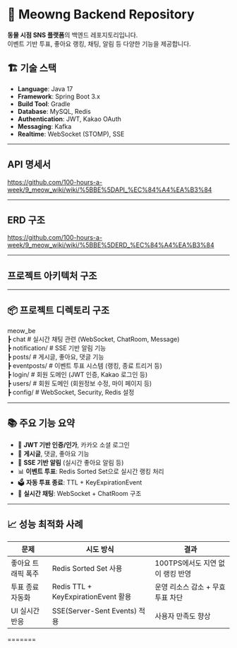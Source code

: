 # 🐾 Meowng Backend Repository

**동물 시점 SNS 플랫폼**의 백엔드 레포지토리입니다.  
이벤트 기반 투표, 좋아요 랭킹, 채팅, 알림 등 다양한 기능을 제공합니다.

## 🏗️ 기술 스택

- **Language**: Java 17
- **Framework**: Spring Boot 3.x
- **Build Tool**: Gradle
- **Database**: MySQL, Redis
- **Authentication**: JWT, Kakao OAuth
- **Messaging**: Kafka
- **Realtime**: WebSocket (STOMP), SSE

---
## API 명세서
https://github.com/100-hours-a-week/9_meow_wiki/wiki/%5BBE%5DAPI_%EC%84%A4%EA%B3%84

---
## ERD 구조
https://github.com/100-hours-a-week/9_meow_wiki/wiki/%5BBE%5DERD_%EC%84%A4%EA%B3%84

---
## 프로젝트 아키텍처 구조

---

## 📦 프로젝트 디렉토리 구조
meow_be\
┣ chat # 실시간 채팅 관련 (WebSocket, ChatRoom, Message)\
┣ notification/ # SSE 기반 알림 기능\
┣ posts/ # 게시글, 좋아요, 댓글 기능\
┣ eventposts/ # 이벤트 투표 시스템 (랭킹, 종료 트리거 등)\
┣ login/ # 회원 도메인 (JWT 인증, Kakao 로그인 등)\
┣ users/ # 회원 도메인 (회원정보 수정, 마이 페이지 등)\
┣ config/ # WebSocket, Security, Redis 설정

---

## 📚 주요 기능 요약

- 🔐 **JWT 기반 인증/인가**, 카카오 소셜 로그인
- 📝 **게시글**, 댓글, 좋아요 기능
- 🔔 **SSE 기반 알림** (실시간 좋아요 알림 등)
- 📊 **이벤트 투표**: Redis Sorted Set으로 실시간 랭킹 처리
- 🗳 **자동 투표 종료**: TTL + KeyExpirationEvent
- 💬 **실시간 채팅**: WebSocket + ChatRoom 구조

---

## 📈 성능 최적화 사례

| 문제                 | 시도 방식                             | 결과                                      |
|----------------------|----------------------------------------|-------------------------------------------|
| 좋아요 트래픽 폭주   | Redis Sorted Set 사용                  | 100TPS에서도 지연 없이 랭킹 반영           |
| 투표 종료 자동화     | Redis TTL + KeyExpirationEvent 활용     | 운영 리소스 감소 + 무효 투표 차단          |
| UI 실시간 반응       | SSE(Server-Sent Events) 적용           | 사용자 만족도 향상                         |
=======
